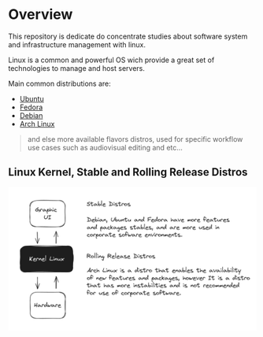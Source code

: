 # Overview

This repository is dedicate do concentrate studies about software system and infrastructure management with linux.

Linux is a common and powerful OS wich provide a great set of technologies to manage and host servers.

Main common distributions are:

- [Ubuntu](https://ubuntu.com/download)
- [Fedora](https://fedoraproject.org/)
- [Debian](https://www.debian.org/index.pt.html)
- [Arch Linux](https://archlinux.org/)

> and else more available flavors distros, used for specific workflow use cases such as audiovisual editing and etc...

## Linux Kernel, Stable and Rolling Release Distros

![Kernel, and Common Distros](./images/kernel_and_common_distros.png)
